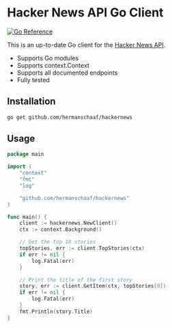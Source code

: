 # Hacker News API Go Client

[![Go Reference](https://pkg.go.dev/badge/github.com/hermanschaaf/hackernews.svg)](https://pkg.go.dev/github.com/hermanschaaf/hackernews) 

This is an up-to-date Go client for the [Hacker News API](https://github.com/HackerNews/API).

- Supports Go modules
- Supports context.Context
- Supports all documented endpoints
- Fully tested

## Installation

```bash
go get github.com/hermanschaaf/hackernews
```

## Usage

```go
package main

import (
    "context"
    "fmt"
    "log"

    "github.com/hermanschaaf/hackernews"
)

func main() {
    client := hackernews.NewClient()
    ctx := context.Background()

    // Get the top 10 stories
    topStories, err := client.TopStories(ctx)
    if err != nil {
        log.Fatal(err)
    }

    // Print the title of the first story
    story, err := client.GetItem(ctx, topStories[0])
    if err != nil {
        log.Fatal(err)
    }
    fmt.Println(story.Title)
}
```

